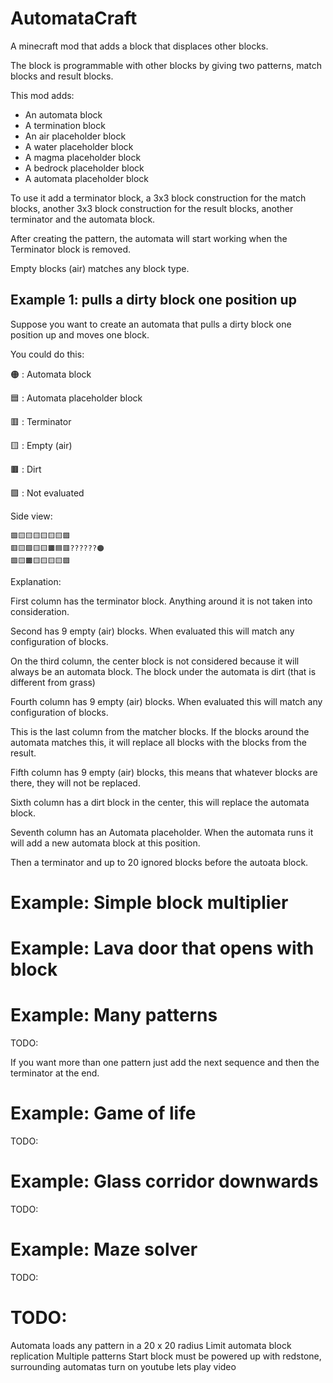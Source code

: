 # AutomataCraft

A minecraft mod that adds a block that displaces other blocks.

The block is programmable with other blocks by giving two patterns, 
match blocks and result blocks.

This mod adds:

- An automata block
- A termination block
- An air placeholder block
- A water placeholder block
- A magma placeholder block
- A bedrock placeholder block
- A automata placeholder block

To use it add a terminator block, a 3x3 block construction for the match blocks,
another 3x3 block construction for the result blocks, another terminator and the automata block.

After creating the pattern, the automata will start working when the Terminator block is removed.

Empty blocks (air) matches any block type.

## Example 1: pulls a dirty block one position up

Suppose you want to create an automata that pulls a dirty block one position up and moves one block.

You could do this:

🟠 : Automata block

🟦 : Automata placeholder block

🟥 : Terminator

🟨 : Empty (air)

🟫 : Dirt

🟪 : Not evaluated

Side view:
```
🟪🟨🟨🟨🟨🟨🟨🟪
🟥🟨🟪🟨🟨🟫🟦🟥??????🟠
🟪🟨🟫🟨🟨🟨🟨🟪
```
 
Explanation:

First column has the terminator block. Anything around it is not taken into consideration.

Second has 9 empty (air) blocks. When evaluated this will match any configuration of blocks.

On the third column, the center block is not considered because it will always be an automata block.
The block under the automata is dirt (that is different from grass)

Fourth column has 9 empty (air) blocks. When evaluated this will match any configuration of blocks.

This is the last column from the matcher blocks. If the blocks around the automata matches this, 
it will replace all blocks with the blocks from the result.

Fifth column has 9 empty (air) blocks, this means that whatever blocks are there, they will not be replaced.

Sixth column has a dirt block in the center, this will replace the automata block.

Seventh column has an Automata placeholder. When the automata runs it will add a new automata block at this position.

Then a terminator and up to 20 ignored blocks before the autoata block.

# Example: Simple block multiplier

# Example: Lava door that opens with block

# Example: Many patterns

TODO:

If you want more than one pattern just add the next sequence and then the terminator at the end.

# Example: Game of life

TODO:

# Example: Glass corridor downwards

TODO:

# Example: Maze solver

TODO:

# TODO:

Automata loads any pattern in a 20 x 20 radius
Limit automata block replication
Multiple patterns
Start block must be powered up with redstone, surrounding automatas turn on
youtube lets play video